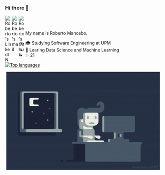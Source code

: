 ### Hi there 👋

<a href="https://www.linkedin.com/in/roberto-mancebo/">
  <img align="left" alt="Roberto's LinkedIN" width="22px" src="https://cdn-icons-png.flaticon.com/512/174/174857.png" />
</a>

<a href="mailto:rober.mancebo@gmail.com"> 
  <img align="left" alt="Roberto's mail" width="22px" src="https://cdn-icons-png.flaticon.com/512/281/281769.png" />
</a>
<a href="https://github.com/robertomancebom/"> 
  <img align="left" alt="Roberto's Github" width="22px" src="https://cdn-icons-png.flaticon.com/512/25/25231.png" />
</a>
<br/><br/>

My name is Roberto Mancebo.

- 🎓 Studying Software Engineering at UPM
- 📓 Learing Data Science and Machine Learning
- ✨ 21
   
[![Top languages](https://github-readme-stats.vercel.app/api/top-langs/?username=robertomancebom&theme=apprentice)](https://github.com/anuraghazra/github-readme-stats)

<p align="right">
  <img alt="GIF" src="https://github.com/robertomancebom/robertomancebom/blob/master/coding.gif?raw=true" width="500" height="320" />
</p>

